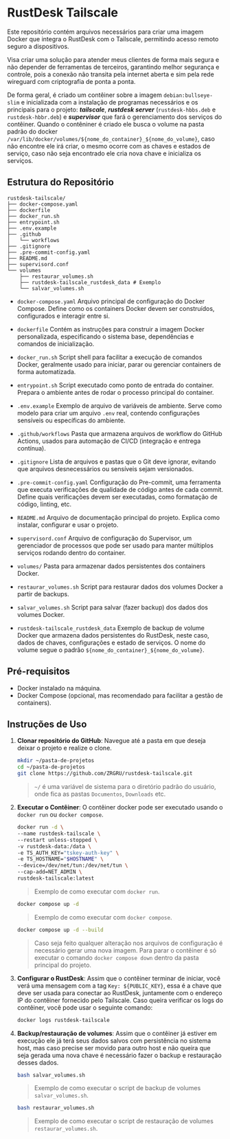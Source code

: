 # RustDesk Tailscale

Este repositório contém arquivos necessários para criar uma imagem Docker que integra o RustDesk com o Tailscale, permitindo acesso remoto seguro a dispositivos.

Visa criar uma solução para atender meus clientes de forma mais segura e não depender de ferramentas de terceiros, garantindo melhor segurança e controle, pois a conexão não transita pela internet aberta e sim pela rede wireguard com criptografia de ponta a ponta.

De forma geral, é criado um contêiner sobre a imagem `debian:bullseye-slim` e inicializada com a instalação de programas necessários e os principais para o projeto: ***tailscale***, ***rustdesk server*** (`rustdesk-hbbs.deb` e `rustdesk-hbbr.deb`) e ***supervisor*** que fará o gerenciamento dos serviços do contêiner. Quando o contêniner é criado ele busca o volume na pasta padrão do docker `/var/lib/docker/volumes/${nome_do_container}_${nome_do_volume}`, caso não encontre ele irá criar, o mesmo ocorre com as chaves e estados de serviço, caso não seja encontrado ele cria nova chave e inicializa os serviços.

## Estrutura do Repositório

```tree
rustdesk-tailscale/
├── docker-compose.yaml
├── dockerfile
├── docker_run.sh
├── entrypoint.sh
├── .env.example
├── .github
│   └── workflows
├── .gitignore
├── .pre-commit-config.yaml
├── README.md
├── supervisord.conf
└── volumes
    ├── restaurar_volumes.sh
    ├── rustdesk-tailscale_rustdesk_data # Exemplo
    └── salvar_volumes.sh
```

- `docker-compose.yaml`
Arquivo principal de configuração do Docker Compose. Define como os containers Docker devem ser construídos, configurados e interagir entre si.

- `dockerfile`
Contém as instruções para construir a imagem Docker personalizada, especificando o sistema base, dependências e comandos de inicialização.

- `docker_run.sh`
Script shell para facilitar a execução de comandos Docker, geralmente usado para iniciar, parar ou gerenciar containers de forma automatizada.

- `entrypoint.sh`
Script executado como ponto de entrada do container. Prepara o ambiente antes de rodar o processo principal do container.

- `.env.example`
Exemplo de arquivo de variáveis de ambiente. Serve como modelo para criar um arquivo `.env` real, contendo configurações sensíveis ou específicas do ambiente.

- `.github/workflows`
Pasta que armazena arquivos de workflow do GitHub Actions, usados para automação de CI/CD (integração e entrega contínua).

- `.gitignore`
Lista de arquivos e pastas que o Git deve ignorar, evitando que arquivos desnecessários ou sensíveis sejam versionados.

- `.pre-commit-config.yaml`
Configuração do Pre-commit, uma ferramenta que executa verificações de qualidade de código antes de cada commit. Define quais verificações devem ser executadas, como formatação de código, linting, etc.

- `README.md`
Arquivo de documentação principal do projeto. Explica como instalar, configurar e usar o projeto.

- `supervisord.conf`
Arquivo de configuração do Supervisor, um gerenciador de processos que pode ser usado para manter múltiplos serviços rodando dentro do container.

- `volumes/`
Pasta para armazenar dados persistentes dos containers Docker.

- `restaurar_volumes.sh`
Script para restaurar dados dos volumes Docker a partir de backups.

- `salvar_volumes.sh`
Script para salvar (fazer backup) dos dados dos volumes Docker.

- `rustdesk-tailscale_rustdesk_data`
Exemplo de backup de volume Docker que armazena dados persistentes do RustDesk, neste caso, dados de chaves, configurações e estado de serviços. O nome do volume segue o padrão `${nome_do_container}_${nome_do_volume}`.

## Pré-requisitos

- Docker instalado na máquina.
- Docker Compose (opcional, mas recomendado para facilitar a gestão de containers).

## Instruções de Uso

1. **Clonar repositório do GitHub**:
   Navegue até a pasta em que deseja deixar o projeto e realize o clone.

   ```bash
   mkdir ~/pasta-de-projetos
   cd ~/pasta-de-projetos
   git clone https://github.com/ZRGRU/rustdesk-tailscale.git
   ```

   > `~/` é uma variável de sistema para o diretório padrão do usuário, onde fica as pastas `Documentos`, `Downloads` etc.

2. **Executar o Contêiner**:
   O contêiner docker pode ser executado usando o `docker run` ou `docker compose`.

   ```bash
   docker run -d \
   --name rustdesk-tailscale \
   --restart unless-stopped \
   -v rustdesk-data:/data \
   -e TS_AUTH_KEY="tskey-auth-key" \
   -e TS_HOSTNAME="$HOSTNAME" \
   --device=/dev/net/tun:/dev/net/tun \
   --cap-add=NET_ADMIN \
   rustdesk-tailscale:latest
   ```

   > Exemplo de como executar com `docker run`.

   ```bash
   docker compose up -d
   ```

   > Exemplo de como executar com `docker compose`.

   ```bash
   docker compose up -d --build
   ```

   > Caso seja feito qualquer alteração nos arquivos de configuração é necessário gerar uma nova imagem.
   > Para parar o contêiner é só executar o comando `docker compose down` dentro da pasta principal do projeto.

3. **Configurar o RustDesk**:
   Assim que o contêiner terminar de iniciar, você verá uma mensagem com a tag `Key: ${PUBLIC_KEY}`, essa é a chave que deve ser usada para conectar ao RustDesk, juntamente com o endereço IP do contêiner fornecido pelo Tailscale. Caso queira verificar os logs do contêiner, você pode usar o seguinte comando:

   ```bash
   docker logs rustdesk-tailscale
   ```

4. **Backup/restauração de volumes**:
   Assim que o contêiner já estiver em execução ele já terá seus dados salvos com persistência no sistema host, mas caso precise ser movido para outro
   host e não queira que seja gerada uma nova chave é necessário fazer o backup e restauração desses dados.

   ```bash
   bash salvar_volumes.sh
   ```

   > Exemplo de como executar o script de backup de volumes `salvar_volumes.sh`.

   ```bash
   bash restaurar_volumes.sh
   ```

   > Exemplo de como executar o script de restauração de volumes `restaurar_volumes.sh`.
